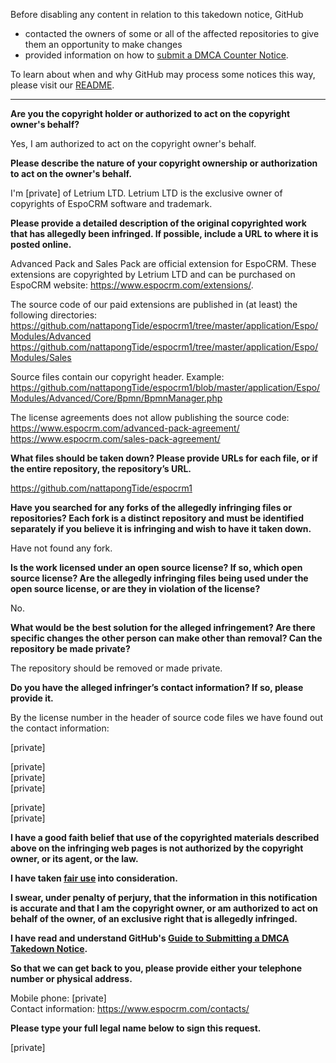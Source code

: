 Before disabling any content in relation to this takedown notice, GitHub
- contacted the owners of some or all of the affected repositories to give them an opportunity to make changes
- provided information on how to [submit a DMCA Counter Notice](https://docs.github.com/en/articles/guide-to-submitting-a-dmca-counter-notice).

To learn about when and why GitHub may process some notices this way, please visit our [README](https://github.com/github/dmca/blob/master/README.md).

---

**Are you the copyright holder or authorized to act on the copyright owner's behalf?**

Yes, I am authorized to act on the copyright owner's behalf.

**Please describe the nature of your copyright ownership or authorization to act on the owner's behalf.**

I'm [private] of Letrium LTD. Letrium LTD is the exclusive owner of copyrights of EspoCRM software and trademark.

**Please provide a detailed description of the original copyrighted work that has allegedly been infringed. If possible, include a URL to where it is posted online.**

Advanced Pack and Sales Pack are official extension for EspoCRM. These extensions are copyrighted by Letrium LTD and can be purchased on EspoCRM website: https://www.espocrm.com/extensions/.

The source code of our paid extensions are published in (at least) the following directories:  
https://github.com/nattapongTide/espocrm1/tree/master/application/Espo/Modules/Advanced  
https://github.com/nattapongTide/espocrm1/tree/master/application/Espo/Modules/Sales

Source files contain our copyright header. Example: https://github.com/nattapongTide/espocrm1/blob/master/application/Espo/Modules/Advanced/Core/Bpmn/BpmnManager.php

The license agreements does not allow publishing the source code:  
https://www.espocrm.com/advanced-pack-agreement/  
https://www.espocrm.com/sales-pack-agreement/

**What files should be taken down? Please provide URLs for each file, or if the entire repository, the repository’s URL.**

https://github.com/nattapongTide/espocrm1

**Have you searched for any forks of the allegedly infringing files or repositories? Each fork is a distinct repository and must be identified separately if you believe it is infringing and wish to have it taken down.**

Have not found any fork.

**Is the work licensed under an open source license? If so, which open source license? Are the allegedly infringing files being used under the open source license, or are they in violation of the license?**

No.

**What would be the best solution for the alleged infringement? Are there specific changes the other person can make other than removal? Can the repository be made private?**

The repository should be removed or made private.

**Do you have the alleged infringer’s contact information? If so, please provide it.**

By the license number in the header of source code files we have found out the contact information:

[private]

[private]  
[private]  
[private]  

[private]  
[private]

**I have a good faith belief that use of the copyrighted materials described above on the infringing web pages is not authorized by the copyright owner, or its agent, or the law.**

**I have taken <a href="https://www.lumendatabase.org/topics/22">fair use</a> into consideration.**

**I swear, under penalty of perjury, that the information in this notification is accurate and that I am the copyright owner, or am authorized to act on behalf of the owner, of an exclusive right that is allegedly infringed.**

**I have read and understand GitHub's <a href="https://docs.github.com/articles/guide-to-submitting-a-dmca-takedown-notice/">Guide to Submitting a DMCA Takedown Notice</a>.**

**So that we can get back to you, please provide either your telephone number or physical address.**

Mobile phone: [private]  
Contact information: https://www.espocrm.com/contacts/

**Please type your full legal name below to sign this request.**

[private]
